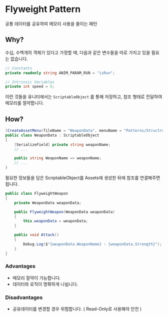 # Flyweight Pattern

공통 데이터를 공유하여 메모리 사용을 줄이는 패턴

## Why?

수십, 수백개의 객체가 있다고 가정할 때, 다음과 같은 변수들을 따로 가지고 있을 필요는 없습니다.

```cs
// Constants
private readonly string ANIM_PARAM_RUN = "isRun";

// Intrinsic Variables
private int speed = 5;
```

이런 것들을 유니티에서는 `ScriptableObject` 를 통해 저장하고, 참조 형태로 전달하여 메모리를 절약합니다.

## How?

```cs
[CreateAssetMenu(fileName = "WeaponData", menuName = "Patterns/Structrual/Flyweight/Weapon")]
public class WeaponData : ScriptableObject
{
    [SerializeField] private string weaponName;
    // ...

    public string WeaponName => weaponName;
    // ...
}
```

필요한 정보들을 담은 ScriptableObject를 Assets에 생성한 뒤에 참조를 연결해주면 됩니다.

```cs
public class FlyweightWeapon
{
    private WeaponData weaponData;

    public FlyweightWeapon(WeaponData weaponData)
    {
        this.weaponData = weaponData;
    }

    public void Attack()
    {
        Debug.Log($"{weaponData.WeaponName} : {weaponData.Strength}");
    }
}
```

### Advantages 
- 메모리 절약이 가능합니다.
- 데이터와 로직이 명확하게 나뉩니다.

### Disadvantages
- 공유데이터를 변경할 경우 위험합니다. ( Read-Only로 사용해야 안전 )